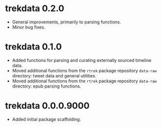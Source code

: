 # trekdata 0.2.0

* General improvements, primarily to parsing functions.
* Minor bug fixes.

# trekdata 0.1.0

* Added functions for parsing and curating externally sourced timeline data.
* Moved additional functions from the `rtrek` package repository `data-raw` directory: tweet data and general utilities.
* Moved additional functions from the `rtrek` package repository `data-raw` directory: epub parsing functions.

# trekdata 0.0.0.9000

* Added initial package scaffolding.
